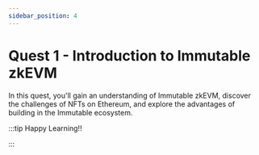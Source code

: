 ```yaml
---
sidebar_position: 4
---
```


# Quest 1 - Introduction to Immutable zkEVM

In this quest, you'll gain an understanding of Immutable zkEVM, discover the challenges of NFTs on Ethereum, and explore the advantages of building in the Immutable ecosystem.

:::tip Happy Learning!!

<QuestButton text="Go To Quest" link="https://app.stackup.dev/quest_page/quest-1---introduction-to-immutable-zkevm" />

:::
